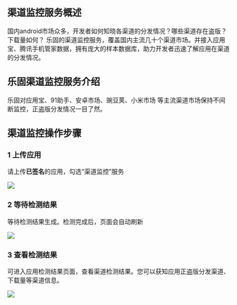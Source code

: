 ## 渠道监控服务概述

国内android市场众多，开发者如何知晓各渠道的分发情况？哪些渠道存在盗版？下载量如何？
乐固的渠道监控服务，覆盖国内主流几十个渠道市场。并接入应用宝、腾讯手机管家数据，拥有庞大的样本数据库，助力开发者迅速了解应用在渠道的分发情况。

## 乐固渠道监控服务介绍
乐固对应用宝、91助手、安卓市场、豌豆荚、小米市场 等主流渠道市场保持不间断监控，正盗版分发情况一目了然。


## 渠道监控操作步骤


### 1 上传应用

请上传**已签名**的应用，勾选“渠道监控”服务

![](//mccdn.qcloud.com/static/img/e289ff14ca845e8d46331ab75eee19a0/image.png)


### 2 等待检测结果
等待检测结果生成。检测完成后，页面会自动刷新

![](//mccdn.qcloud.com/static/img/2880a501e3beedbe5dea0cab2e164491/image.png)
 

### 3 查看检测结果
可进入应用检测结果页面，查看渠道检测结果。您可以获知应用正盗版分发渠道、下载量等渠道信息。

![](//mccdn.qcloud.com/static/img/489c4345ae54186b5f31d73befe7b9f9/image.png)

 

